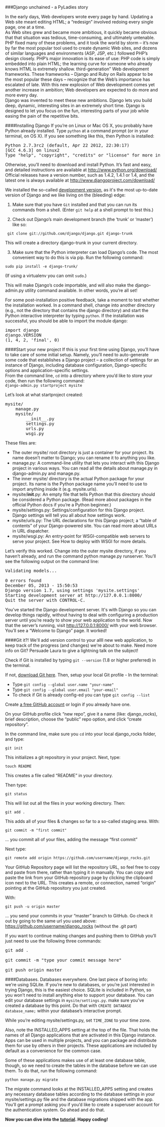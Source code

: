 ###Django unchained - a PyLadies story

In the early days, Web developers wrote every page by hand. Updating a Web site meant editing HTML; a “redesign” involved redoing every single page, one at a time.  
As Web sites grew and became more ambitious, it quickly became obvious that that situation was tedious, time-consuming, and ultimately untenable. PHP fixed many of these problems, and it took the world by storm – it’s now by far the most popular tool used to create dynamic Web sites, and dozens of similar languages and environments (ASP, JSP, etc.) followed PHP’s design closely. PHP’s major innovation is its ease of use: PHP code is simply embedded into plain HTML; the learning curve for someone who already knows HTML is extremely shallow. 
third-generation” Web development frameworks. These frameworks – Django and Ruby on Rails appear to be the most popular these days – recognize that the Web’s importance has escalated of late. With this new explosion of Web development comes yet another increase in ambition; Web developers are expected to do more and more every day.  
Django was invented to meet these new ambitions. Django lets you build deep, dynamic, interesting sites in an extremely short time. Django is designed to let you focus on the fun, interesting parts of your job while easing the pain of the repetitive bits.  

####Installing Django
If you’re on Linux or Mac OS X, you probably have Python already installed. Type ```python``` at a command prompt (or in your terminal, on OS X). If you see something like this, then Python is installed:  
<pre>
Python 2.7.3rc2 (default, Apr 22 2012, 22:30:17)  
[GCC 4.6.3] on linux2  
Type "help", "copyright", "credits" or "license" for more information.  
</pre>

Otherwise, you’ll need to download and install Python. It’s fast and easy, and detailed instructions are available at http://www.python.org/download/  
Official releases have a version number, such as 1.4.2, 1.4.1 or 1.4, and the latest one is always available at http://www.djangoproject.com/download/  

We installed the so-called [development version](https://docs.djangoproject.com/en/dev/topics/install/#installing-development-version), as it's the most up-to-date version of Django and we like living on the (bleeding) edge:  

1. Make sure that you have ```Git``` installed and that you can run its commands from a shell. (Enter ```git help``` at a shell prompt to test this.)   

2. Check out Django’s main development branch (the ‘trunk’ or ‘master’) like so:  

``` git clone git://github.com/django/django.git django-trunk```  

This will create a directory django-trunk in your current directory.  

3. Make sure that the Python interpreter can load Django’s code. The most convenient way to do this is via pip. Run the following command:  

``` sudo pip install -e django-trunk/ ```

(If using a virtualenv you can omit ```sudo```.)

This will make Django’s code importable, and will also make the django-admin.py utility command available. In other words, you’re all set!

For some post-installation positive feedback, take a moment to test whether the installation worked. In a command shell, change into another directory (e.g., not the directory that contains the django directory) and start the Python interactive interpreter by typing ```python```. If the installation was successful, you should be able to import the module django:  
<pre>
import django  
django.VERSION  
(1, 4, 2, 'final', 0)  
</pre>

####Start your new project
If this is your first time using Django, you’ll have to take care of some initial setup. Namely, you’ll need to auto-generate some code that establishes a Django project – a collection of settings for an instance of Django, including database configuration, Django-specific options and application-specific settings.  
From the command line, ```cd``` into a directory where you’d like to store your code, then run the following command:  
```django-admin.py startproject mysite```

Let’s look at what startproject created:  
<pre>
mysite/  
    manage.py  
    mysite/  
        __init__.py  
        settings.py  
        urls.py  
        wsgi.py  
</pre>

These files are:  
- The outer mysite/ root directory is just a container for your project. Its name doesn’t matter to Django; you can rename it to anything you like.  
- manage.py: A command-line utility that lets you interact with this Django project in various ways. You can read all the details about manage.py in django-admin.py and manage.py.  
- The inner mysite/ directory is the actual Python package for your project. Its name is the Python package name you’ll need to use to import anything inside it (e.g. mysite.urls).  
- mysite/__init__.py: An empty file that tells Python that this directory should be considered a Python package. (Read more about packages in the official Python docs if you’re a Python beginner.)  
- mysite/settings.py: Settings/configuration for this Django project. Django settings will tell you all about how settings work.  
- mysite/urls.py: The URL declarations for this Django project; a “table of contents” of your Django-powered site. You can read more about URLs in URL dispatcher.  
- mysite/wsgi.py: An entry-point for WSGI-compatible web servers to serve your project. See How to deploy with WSGI for more details.  

Let’s verify this worked. Change into the outer mysite directory, if you haven’t already, and run the command python manage.py runserver. You’ll see the following output on the command line:  
<pre>
Validating models...  

0 errors found  
December 05, 2013 - 15:50:53  
Django version 1.7, using settings 'mysite.settings'  
Starting development server at http://127.0.0.1:8000/  
Quit the server with CONTROL-C.  
</pre>

You’ve started the Django development server. It's with Django so you can develop things rapidly, without having to deal with configuring a production server until you’re ready to show your web application to the world.
Now that the server’s running, visit http://127.0.0.1:8000/ with your web browser. You’ll see a “Welcome to Django” page. It worked!  

####Git it?!
We'll add version control to your allll new web application, to keep track of the progress (and changes) we're about to make. Need more info on Git? Persuade Laura to give a lightning talk on the subject!  

Check if Git is installed by typing ```git --version``` (1.8 or higher preferred) in the terminal.  

If not, [download Git here](http://git-scm.com/downloads). Then, setup your local Git profile - In the terminal:  
- Type ```git config --global user.name "your-name"```  
- Type ```git config --global user.email "your-email"```
- To check if Git is already config-ed you can type ```git config --list```  

Create [a free GitHub account](https://github.com/) or login if you already have one.  

On your GitHub profile click “new repo”, give it a name (like: django_rocks), brief description, choose the “public” repo option, and click “create repository”.  

In the command line, make sure you ```cd``` into your local django_rocks folder, and type:  

```git init```  

This initializes a git repository in your project. Next, type:  

```touch README```  

This creates a file called “README” in your directory.  

Then type:  

```git status```  

This will list out all the files in your working directory. Then:

```git add .```  

This adds all of your files & changes so far to a so-called staging area. With:  

```git commit -m "first commit"```  

... you commit all of your files, adding the message “first commit”  

Next type:  

```git remote add origin https://github.com/username/django_rocks.git```  

Your GitHub Repository page will list the repository URL, so feel free to copy and paste from there, rather than typing it in manually. You can copy and paste the link from your GitHub repository page by clicking the clipboard icon next to the URL. This creates a remote, or connection, named “origin” pointing at the GitHub repository you just created.  

With:  

```git push -u origin master```  

... you send your commits in your “master” branch to GitHub. Go check it out by going to the same url you used above: https://github.com/username/django_rocks (without the .git part)

If you want to continue making changes and pushing them to GitHub you’ll just need to use the following three commands:
<pre>
git add .  

git commit -m "type your commit message here"  

git push origin master  
</pre>

####Databases. Databases everywhere.
One last piece of boring info: we're using SQLite.  If you’re new to databases, or you’re just interested in trying Django, this is the easiest choice. SQLite is included in Python, so you won’t need to install anything else to support your database. You can edit your database settings in ```mysite/settings.py```. make sure you’ve created a database by this point. Do that with ```CREATE DATABASE database_name;``` within your database’s interactive prompt.  

While you’re editing mysite/settings.py, set ```TIME_ZONE``` to your time zone.  

Also, note the INSTALLED_APPS setting at the top of the file. That holds the names of all Django applications that are activated in this Django instance. Apps can be used in multiple projects, and you can package and distribute them for use by others in their projects. These applications are included by default as a convenience for the common case.  

Some of these applications makes use of at least one database table, though, so we need to create the tables in the database before we can use them. To do that, run the following command:  

```python manage.py migrate```  

The migrate command looks at the INSTALLED_APPS setting and creates any necessary database tables according to the database settings in your mysite/settings.py file and the database migrations shipped with the app. You’ll get a prompt asking you if you’d like to create a superuser account for the authentication system. Go ahead and do that.  


**Now you can dive into the [tutorial](https://docs.djangoproject.com/en/dev/intro/tutorial01/#creating-models). Happy coding!**
